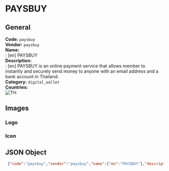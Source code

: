 # PAYSBUY 
## General 
**Code:** `paysbuy`  
**Vendor:** `paysbuy`  
**Name:**  
:	[en] PAYSBUY  
**Description:**  
: [en] PAYSBUY is an online payment service that allows member to instantly and securely send money to anyone with an email address and a bank account in Thailand.  
**Category:** `digital_wallet`  
**Countries:**  
![TH](https://cdnjs.cloudflare.com/ajax/libs/flag-icon-css/3.3.0/flags/4x3/TH.svg#w24)  
 
## Images 
### Logo 
### Icon 
## JSON Object 
```json
 {"code":"paysbuy","vendor":"paysbuy","name":{"en":"PAYSBUY"},"description":{"en":"PAYSBUY is an online payment service that allows member to instantly and securely send money to anyone with an email address and a bank account in Thailand."},"countries":["TH"],"category":"digital_wallet"}```  
